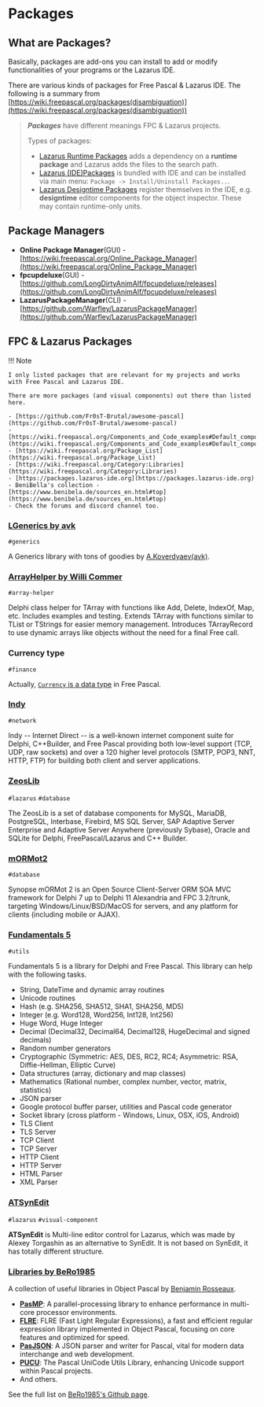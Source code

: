 # Packages

## What are Packages?

Basically, packages are add-ons you can install to add or modify functionalities of your programs or the Lazarus IDE.

There are various kinds of packages for Free Pascal & Lazarus IDE. The following is a summary from [https://wiki.freepascal.org/packages(disambiguation)](https://wiki.freepascal.org/packages(disambiguation))

> ***Packages*** have different meanings FPC & Lazarus projects.
> 
> Types of packages:
> 
> - [Lazarus Runtime Packages](https://wiki.freepascal.org/Lazarus_Packages) adds a dependency on a **runtime package** and Lazarus adds the files to the search path.
> - [Lazarus (IDE)Packages](https://wiki.freepascal.org/Lazarus_IDE_Packages) is bundled with IDE and can be installed via main menu: `Package -> Install/Uninstall Packages..`.
> - [Lazarus Designtime Packages](https://wiki.freepascal.org/Lazarus_Packages) register themselves in the IDE, e.g. **designtime** editor components for the object inspector. These may contain runtime-only units.

## Package Managers

- **Online Package Manager**(GUI) - [https://wiki.freepascal.org/Online_Package_Manager](https://wiki.freepascal.org/Online_Package_Manager)
- **fpcupdeluxe**(GUI) - [https://github.com/LongDirtyAnimAlf/fpcupdeluxe/releases](https://github.com/LongDirtyAnimAlf/fpcupdeluxe/releases)
- **LazarusPackageManager**(CLI) - [https://github.com/Warfley/LazarusPackageManager](https://github.com/Warfley/LazarusPackageManager)

## FPC & Lazarus Packages

!!! Note

    I only listed packages that are relevant for my projects and works with Free Pascal and Lazarus IDE. 
    
    There are more packages (and visual components) out there than listed here. 
    
    - [https://github.com/Fr0sT-Brutal/awesome-pascal](https://github.com/Fr0sT-Brutal/awesome-pascal)
    - [https://wiki.freepascal.org/Components_and_Code_examples#Default_components_provided_by_Lazarus](https://wiki.freepascal.org/Components_and_Code_examples#Default_components_provided_by_Lazarus)
    - [https://wiki.freepascal.org/Package_List](https://wiki.freepascal.org/Package_List)
    - [https://wiki.freepascal.org/Category:Libraries](https://wiki.freepascal.org/Category:Libraries)
    - [https://packages.lazarus-ide.org](https://packages.lazarus-ide.org)
    - BeniBella's collection - [https://www.benibela.de/sources_en.html#top](https://www.benibela.de/sources_en.html#top)
    - Check the forums and discord channel too.


### [LGenerics by avk](https://github.com/avk959/LGenerics)

`#generics`

A Generics library with tons of goodies by [A.Koverdyaev(avk)](https://github.com/avk959).


### [ArrayHelper by Willi Commer](https://github.com/WilliCommer/ArrayHelper)

`#array-helper`

Delphi class helper for TArray with functions like Add, Delete, IndexOf, Map, etc. Includes examples and testing. Extends TArray with functions similar to TList or TStrings for easier memory management. Introduces TArrayRecord to use dynamic arrays like objects without the need for a final Free call.

### Currency type

`#finance`

Actually, [`Currency` is a data type](https://wiki.freepascal.org/Currency) in Free Pascal. 

### [Indy](https://github.com/IndySockets/Indy)

`#network`

Indy -- Internet Direct -- is a well-known internet component suite for Delphi, C++Builder, and Free Pascal providing both low-level support (TCP, UDP, raw sockets) and over a 120 higher level protocols (SMTP, POP3, NNT, HTTP, FTP) for building both client and server applications.

### [ZeosLib](https://sourceforge.net/projects/zeoslib/)

`#lazarus` `#database`

The ZeosLib is a set of database components for MySQL, MariaDB, PostgreSQL, Interbase, Firebird, MS SQL Server, SAP Adaptive Server Enterprise and Adaptive Server Anywhere (previously Sybase), Oracle and SQLite for Delphi, FreePascal/Lazarus and C++ Builder.

### [mORMot2](https://github.com/synopse/mORMot2)

`#database`

Synopse mORMot 2 is an Open Source Client-Server ORM SOA MVC framework for Delphi 7 up to Delphi 11 Alexandria and FPC 3.2/trunk, targeting Windows/Linux/BSD/MacOS for servers, and any platform for clients (including mobile or AJAX).

### [Fundamentals 5](https://github.com/fundamentalslib/fundamentals5)

`#utils`

Fundamentals 5 is a library for Delphi and Free Pascal. This library can help with the following tasks.

- String, DateTime and dynamic array routines
- Unicode routines
- Hash (e.g. SHA256, SHA512, SHA1, SHA256, MD5)
- Integer (e.g. Word128, Word256, Int128, Int256)
- Huge Word, Huge Integer
- Decimal (Decimal32, Decimal64, Decimal128, HugeDecimal and signed decimals)
- Random number generators
- Cryptographic (Symmetric: AES, DES, RC2, RC4; Asymmetric: RSA, Diffie-Hellman, Elliptic Curve)
- Data structures (array, dictionary and map classes)
- Mathematics (Rational number, complex number, vector, matrix, statistics)
- JSON parser
- Google protocol buffer parser, utilities and Pascal code generator
- Socket library (cross platform - Windows, Linux, OSX, iOS, Android)
- TLS Client
- TLS Server
- TCP Client
- TCP Server
- HTTP Client
- HTTP Server
- HTML Parser
- XML Parser


### [ATSynEdit](https://github.com/Alexey-T/ATSynEdit)

`#lazarus` `#visual-component`

**ATSynEdit** is Multi-line editor control for Lazarus, which was made by Alexey Torgashin as an alternative to SynEdit. It is not based on SynEdit, it has totally different structure.

### [Libraries by BeRo1985](https://github.com/BeRo1985)

A collection of useful libraries in Object Pascal by [Benjamin Rosseaux](https://www.rosseaux.net).

- **[PasMP](https://github.com/BeRo1985/pasmp)**: A parallel-processing library to enhance performance in multi-core processor environments.
- **[FLRE](https://github.com/BeRo1985/flre)**: FLRE (Fast Light Regular Expressions), a fast and efficient regular expression library implemented in Object Pascal, focusing on core features and optimized for speed.
- **[PasJSON](https://github.com/BeRo1985/pasjson)**: A JSON parser and writer for Pascal, vital for modern data interchange and web development.
- **[PUCU](https://github.com/BeRo1985/pucu)**: The Pascal UniCode Utils Library, enhancing Unicode support within Pascal projects.
- And others.

See the full list on [BeRo1985's Github page](https://github.com/BeRo1985?tab=repositories).